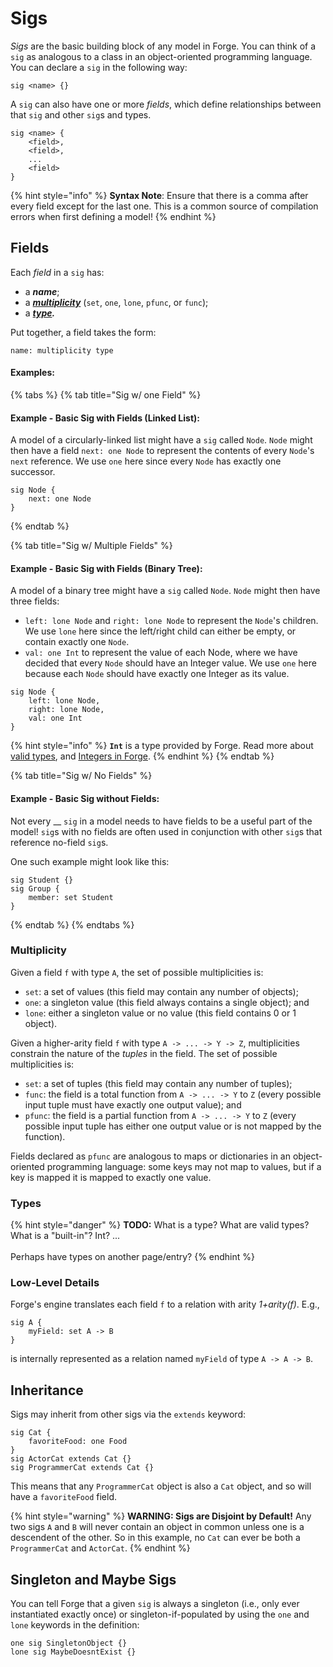 # Sigs

_Sigs_ are the basic building block of any model in Forge. You can think of a `sig` as analogous to a class in an object-oriented programming language. You can declare a `sig` in the following way:

```
sig <name> {}
```

A `sig` can also have one or more _fields_, which define relationships between that `sig` and other `sig`s and types.

```
sig <name> {
    <field>,
    <field>,
    ...
    <field>
}
```

{% hint style="info" %}
**Syntax Note**: Ensure that there is a comma after every field except for the last one. This is a common source of compilation errors when first defining a model!
{% endhint %}

## Fields

Each _field_ in a `sig` has:

* a _**name**_;
* a [_**multiplicity**_](sigs.md#multiplicity) (`set`, `one`, `lone`, `pfunc`, or `func`);
* a [_**type**_](sigs.md#types)_**.**_

Put together, a field takes the form:

```
name: multiplicity type
```

#### Examples:

{% tabs %}
{% tab title="Sig w/ one Field" %}
#### Example - Basic Sig with Fields (Linked List):

A model of a circularly-linked list might have a `sig` called `Node`. `Node` might then have a field `next: one Node` to represent the contents of every `Node`'s `next` reference. We use `one` here since every `Node` has exactly one successor.&#x20;

```
sig Node {
    next: one Node
}
```
{% endtab %}

{% tab title="Sig w/ Multiple Fields" %}
#### Example - Basic Sig with Fields (Binary Tree):

A model of a binary tree might have a `sig` called `Node`. `Node` might then have three fields:

* `left: lone Node` and `right: lone Node` to represent the `Node`'s children. We use `lone` here since the left/right child can either be empty, or contain exactly one `Node`.
* `val: one Int` to represent the value of each Node, where we have decided that every `Node` should have an Integer value. We use `one` here because each `Node` should have exactly one Integer as its value.

```
sig Node {
    left: lone Node,
    right: lone Node,
    val: one Int
}
```

{% hint style="info" %}
**`Int`** is a type provided by Forge. Read more about [valid types](sigs.md#types), and [Integers in Forge](../integers.md).
{% endhint %}
{% endtab %}

{% tab title="Sig w/ No Fields" %}
#### Example - Basic Sig without Fields:

Not every __ `sig` in a model needs to have fields to be a useful part of the model! `sig`s with no fields are often used in conjunction with other `sig`s that reference no-field `sig`s.

One such example might look like this:

```
sig Student {}
sig Group {
    member: set Student
}
```
{% endtab %}
{% endtabs %}

### Multiplicity

Given a field `f` with type `A`, the set of possible multiplicities is:

* `set`: a set of values (this field may contain any number of objects);
* `one`: a singleton value (this field always contains a single object); and
* `lone`: either a singleton value or no value (this field contains 0 or 1 object).

Given a higher-arity field `f` with type `A -> ... -> Y -> Z`, multiplicities constrain the nature of the _tuples_ in the field. The set of possible multiplicities is:

* `set`: a set of tuples (this field may contain any number of tuples);
* `func`: the field is a total function from `A -> ... -> Y` to `Z` (every possible input tuple must have exactly one output value); and
* `pfunc`: the field is a partial function from `A -> ... -> Y` to `Z` (every possible input tuple has either one output value or is not mapped by the function).

Fields declared as `pfunc` are analogous to maps or dictionaries in an object-oriented programming language: some keys may not map to values, but if a key is mapped it is mapped to exactly one value.

### Types

{% hint style="danger" %}
**TODO:** What is a type? What are valid types? What is a "built-in"? Int? ...\
\
Perhaps have types on another page/entry?
{% endhint %}

### Low-Level Details

Forge's engine translates each field `f` to a relation with arity _1+arity(f)_. E.g.,

```
sig A {
    myField: set A -> B
}
```

is internally represented as a relation named `myField` of type `A -> A -> B`.

## Inheritance

Sigs may inherit from other sigs via the `extends` keyword:

```clike
sig Cat {
    favoriteFood: one Food
}
sig ActorCat extends Cat {}
sig ProgrammerCat extends Cat {}
```

This means that any `ProgrammerCat` object is also a `Cat` object, and so will have a `favoriteFood` field.

{% hint style="warning" %}
**WARNING: Sigs are Disjoint by Default!** Any two sigs `A` and `B` will never contain an object in common unless one is a descendent of the other. So in this example, no `Cat` can ever be both a `ProgrammerCat` and `ActorCat`.
{% endhint %}

## Singleton and Maybe Sigs

You can tell Forge that a given `sig` is always a singleton (i.e., only ever instantiated exactly once) or singleton-if-populated by using the `one` and `lone` keywords in the definition:

```
one sig SingletonObject {}
lone sig MaybeDoesntExist {}
```
